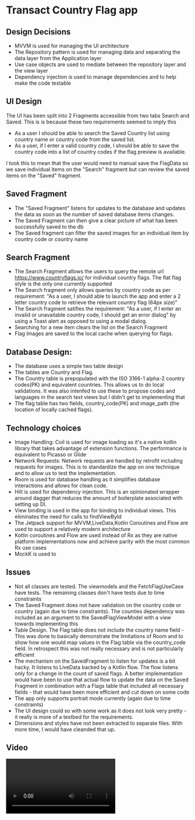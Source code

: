 # Transact Country Flag app
## Design Decisions
* MVVM is used for managing the UI architecture
* The Repository pattern is used for managing data and separating the data layer from the Application layer
* Use case objects are used to mediate between the repository layer and the view layer
* Dependency injection is used to manage dependencies and to help make the code testable

## UI Design
The UI has been split into 2 Fragments accessible from two tabs Search and Saved. This is is because these two requirements seemed to imply this
 *  As a user I should be able to search the Saved Country list using country name or country code from the saved list.
 *  As a user, if I enter a valid country code, I should be able to save the country code into a list of country codes  if the flag preview is available.
 
 I took this to mean that the user would need to manual save the FlagData so we save individual items on the "Search" fragment but can review the saved items on the "Saved" fragment.
 
 ## Saved Fragment
 * The "Saved Fragment" listens for updates to the database and updates the data as soon as the number of saved database items changes.
 * The Saved Fragment can then give a clear picture of what has been successfully saved to the db
 * The Saved fragment can filter the saved images for an individual item by country code or country name

## Search Fragment
* The Search Fragment allows the users to query the remote url https://www.countryflags.io/  for individual country flags. The flat flag style is the only one currently supported
* The Search fragment only allows queries by country code as per requirement:
 "As a user, I should able to launch the app and enter a 2 letter country code to retrieve the relevant country flag (64px size)"
* The Search fragment satifies the requirement: "As a user, if I enter an invalid or unavailable country code,  I should get an error dialog" by using a Toast alert as opposed to using a modal dialog.
* Searching for a new item clears the list on the Search Fragment
* Flag Images are saved to the local cache when querying for flags.

 ## Database Design:
 * The database uses a simple two table design
 * The tables are Country and Flag.
 * The Country table is prepopulated with the ISO 3166-1 alpha-2 country codes(PK) and equivalent countries. This allows us to do local validations. It was also intenfed to use these to propose codes and languages in the search text views but I didn't get to implementing that
 * The flag table has two fields, country_code(PK) and image_path (the location of locally cached flags). 
 


## Technology choices
* Image Handling: Coil is used for image loading as it's a native kotlin library that takes advantage of extension functions. The performance is equivalent to Picasso or Glide
* Network Requests: Network requests are handled by retrofit including requests for images. This is to standardize the app on one technique and to allow us to test the implementation.
* Room is used for database handling as it simplifies database interactions and allows for clean code.
* Hilt is used for dependency injection. This is an opinionated wrapper around dagger that reduces the amount of boilerplate associated with setting up DI.
* View binding is used in the app for binding to individual views. This eliminates the need for calls to findViewById
* The Jetpack support for MVVM,LiveData,Kotlin Coroutines and Flow are used to support a relatively modern architecture
* Kotlin coroutines and Flow are used instead of Rx as they are native platform implementations now and achieve parity with the most common Rx use cases
* MockK is used to 


## Issues
* Not all classes are tested. The viewmodels and the FetchFlagUseCase have tests. The remaining classes don't have tests due to time constraints
* The Saved Fragment does not have validation on the country code or country (again due to time constraints). The counties dependency was included as an argument to the SavedFlagViewModel with a view towards implementing this
* Table Design. The Flag table does not include the country name field - This was done to basically demonstrate the limitations of Room and to show how one would map values in the Flag table via the country_code field. In retrospect this was not really necessary and is not particularly efficient
* The mechanism on the SavedFragment to listen for updates is a bit hacky. It listens to LiveData backed by a Kotlin flow. The flow listens only for a change in the count of saved flags. A better implementation would have been to use that actual flow to update the data on the Saved Fragment in combination with a Flags table that included all necessary fields - that would have been more efficient and cut down on some code
* The app only supports portrait mode currently (again due to time constraints) 
* The UI design could so with some work as it does not look very pretty - it really is more of a testbed for the requirements.
* Dimensions and styles have not been extracted to separate files. With more time, I would have cleanded that up.

## Video
![App Video](project_demo.mp4)

 

